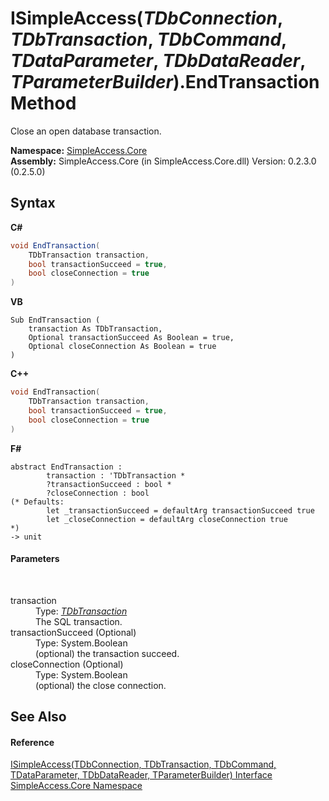 # ISimpleAccess(*TDbConnection*, *TDbTransaction*, *TDbCommand*, *TDataParameter*, *TDbDataReader*, *TParameterBuilder*).EndTransaction Method 
 

Close an open database transaction.

**Namespace:**&nbsp;<a href="a16105b5-9ef0-1333-33d4-5a00c99c3614">SimpleAccess.Core</a><br />**Assembly:**&nbsp;SimpleAccess.Core (in SimpleAccess.Core.dll) Version: 0.2.3.0 (0.2.5.0)

## Syntax

**C#**<br />
``` C#
void EndTransaction(
	TDbTransaction transaction,
	bool transactionSucceed = true,
	bool closeConnection = true
)
```

**VB**<br />
``` VB
Sub EndTransaction ( 
	transaction As TDbTransaction,
	Optional transactionSucceed As Boolean = true,
	Optional closeConnection As Boolean = true
)
```

**C++**<br />
``` C++
void EndTransaction(
	TDbTransaction transaction, 
	bool transactionSucceed = true, 
	bool closeConnection = true
)
```

**F#**<br />
``` F#
abstract EndTransaction : 
        transaction : 'TDbTransaction * 
        ?transactionSucceed : bool * 
        ?closeConnection : bool 
(* Defaults:
        let _transactionSucceed = defaultArg transactionSucceed true
        let _closeConnection = defaultArg closeConnection true
*)
-> unit 

```


#### Parameters
&nbsp;<dl><dt>transaction</dt><dd>Type: <a href="0a1ff90a-7c2b-18a8-adb6-ac494a3c34b5">*TDbTransaction*</a><br />The SQL transaction.</dd><dt>transactionSucceed (Optional)</dt><dd>Type: System.Boolean<br />(optional) the transaction succeed.</dd><dt>closeConnection (Optional)</dt><dd>Type: System.Boolean<br />(optional) the close connection.</dd></dl>

## See Also


#### Reference
<a href="0a1ff90a-7c2b-18a8-adb6-ac494a3c34b5">ISimpleAccess(TDbConnection, TDbTransaction, TDbCommand, TDataParameter, TDbDataReader, TParameterBuilder) Interface</a><br /><a href="a16105b5-9ef0-1333-33d4-5a00c99c3614">SimpleAccess.Core Namespace</a><br />